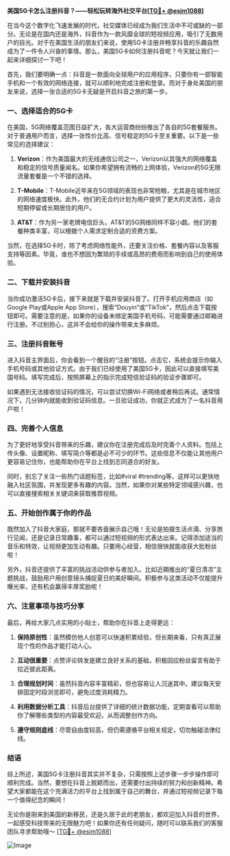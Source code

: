 **美国5G卡怎么注册抖音？——轻松玩转海外社交平台[[TG💪+ @esim1088](https://t.me/s/esim1088)]**

在当今这个数字化飞速发展的时代，社交媒体已经成为我们生活中不可或缺的一部分。无论是在国内还是海外，抖音作为一款风靡全球的短视频应用，吸引了无数用户的目光。对于在美国生活的朋友们来说，使用5G卡注册并畅享抖音的乐趣自然成为了一件令人兴奋的事情。那么，美国5G卡如何注册抖音呢？今天就让我们一起来详细探讨一下吧！

首先，我们要明确一点：抖音是一款面向全球用户的应用程序，只要你有一部智能手机和一个有效的网络连接，就可以顺利地完成注册和登录。而对于身处美国的朋友来说，选择一张合适的5G卡无疑是开启抖音之旅的第一步。

### **一、选择适合的5G卡**

在美国，5G网络覆盖范围日益扩大，各大运营商纷纷推出了各自的5G套餐服务。对于普通用户而言，选择一张性价比高、信号稳定的5G卡至关重要。以下是一些常见的选择建议：

1. **Verizon**：作为美国最大的无线通信公司之一，Verizon以其强大的网络覆盖和稳定的信号质量闻名。如果你希望拥有流畅的上网体验，Verizon的5G无限流量套餐是一个不错的选择。
   
2. **T-Mobile**：T-Mobile近年来在5G领域的表现也非常抢眼，尤其是在城市地区的网络速度极快。此外，他们的无合约计划为用户提供了更大的灵活性，适合短期停留或长期居住的用户。

3. **AT&T**：作为另一家老牌电信巨头，AT&T的5G网络同样不容小觑。他们的套餐种类丰富，可以根据个人需求定制合适的资费方案。

当然，在选择5G卡时，除了考虑网络性能外，还要关注价格、套餐内容以及客服支持等因素。毕竟，谁也不想因为繁琐的手续或高昂的费用而影响到自己的使用体验。

### **二、下载并安装抖音**

当你成功激活5G卡后，接下来就是下载并安装抖音了。打开手机应用商店（如Google Play或Apple App Store），搜索“Douyin”或“TikTok”，然后点击下载按钮即可。需要注意的是，如果你的设备未绑定美国手机号码，可能需要通过邮箱进行注册。不过别担心，这并不会给你的操作带来太多麻烦。

### **三、注册抖音账号**

进入抖音主界面后，你会看到一个醒目的“注册”按钮。点击它，系统会提示你输入手机号码或其他验证方式。由于我们已经使用了美国5G卡，因此可以直接填写美国号码。填写完成后，按照屏幕上的指示完成短信验证码的验证步骤即可。

如果遇到无法接收验证码的情况，可以尝试切换Wi-Fi网络或者稍后再试。通常情况下，几分钟内就能收到验证码信息。一旦验证成功，你就正式成为了一名抖音用户啦！

### **四、完善个人信息**

为了更好地享受抖音带来的乐趣，建议你在注册完成后及时完善个人资料。包括上传头像、设置昵称、填写简介等都是必不可少的环节。这些信息不仅能让其他用户更容易记住你，也能帮助你在平台上找到志同道合的好友。

同时，别忘了关注一些热门话题标签，比如#viral #trending等，这样可以更快地融入社区氛围，并发现更多有趣的内容。当然，如果你对某些特定领域感兴趣，也可以直接搜索相关关键词来获取推荐视频。

### **五、开始创作属于你的作品**

既然加入了抖音大家庭，那就不要吝啬展示自己哦！无论是拍摄生活点滴、分享旅行见闻，还是记录日常趣事，都可以通过短视频的形式表达出来。记得添加适当的音乐和特效，让视频更加生动有趣。只要用心经营，相信很快就能收获大批粉丝啦！

另外，抖音还提供了丰富的挑战活动供参与者加入。比如近期推出的“夏日清凉”主题挑战，鼓励用户用创意镜头捕捉夏日的美好瞬间。积极参与这类活动不仅能提升曝光率，还有机会赢得丰厚奖励呢！

### **六、注意事项与技巧分享**

最后，再给大家几点实用的小贴士，帮助你在抖音上走得更远：

1. **保持原创性**：虽然模仿他人创意可以快速积累经验，但长期来看，只有真正展现个性的作品才能打动人心。
   
2. **互动很重要**：点赞评论转发是建立良好关系的基础，积极回应粉丝留言有助于拉近彼此距离。
   
3. **合理规划时间**：虽然抖音内容丰富精彩，但也容易让人沉迷其中。建议每天安排固定时段浏览即可，避免过度消耗精力。

4. **利用数据分析工具**：抖音后台提供了详细的统计数据功能，定期查看可以帮助你了解哪些类型的内容最受欢迎，从而调整创作方向。

5. **遵守规则底线**：尽管自由度较高，但仍需遵循平台相关规定，切勿触碰法律红线。

### **结语**

综上所述，美国5G卡注册抖音其实并不复杂，只需按照上述步骤一步步操作即可顺利完成。当然，要想在抖音上脱颖而出，还需要付出持续的努力和创新精神。希望大家都能在这个充满活力的平台上找到属于自己的舞台，并通过短视频记录下每一个值得纪念的瞬间！

无论你是刚来到美国的新移民，还是久居于此的老朋友，都欢迎加入抖音的世界，一起感受科技带来的无限魅力吧！如果你还有任何疑问，随时可以联系我们的客服团队寻求帮助哦～ [[TG💪+ @esim1088](https://t.me/s/esim1088)] 

![Image](https://i.postimg.cc/4NQfJmqS/Snipaste-2025-05-13-00-14-12.png)